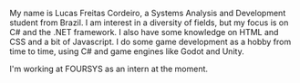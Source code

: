 My name is Lucas Freitas Cordeiro, a Systems Analysis and Development student from Brazil.
I am interest in a diversity of fields, but my focus is on C# and the .NET framework. I also have some knowledge on HTML and CSS and a bit of Javascript. I do some game development as a hobby from time to time, using C# and game engines like Godot and Unity.

I'm working at FOURSYS as an intern at the moment.
